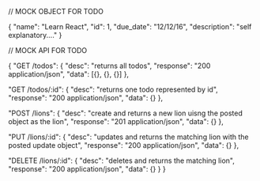 // MOCK OBJECT FOR TODO

{ "name": "Learn React", "id": 1, "due_date": "12/12/16", "description": "self explanatory...." }

// MOCK API FOR TODO

{ "GET /todos": { "desc": "returns all todos", "response": "200 application/json", "data": [{}, {}, {}] },

"GET /todos/:id": { "desc": "returns one todo represented by id", "response": "200 application/json", "data": {} },

"POST /lions": { "desc": "create and returns a new lion uisng the posted object as the lion", "response": "201 application/json", "data": {} },

"PUT /lions/:id": { "desc": "updates and returns the matching lion with the posted update object", "response": "200 application/json", "data": {} },

"DELETE /lions/:id": { "desc": "deletes and returns the matching lion", "response": "200 application/json", "data": {} } }
